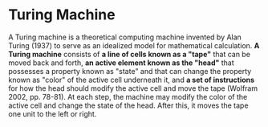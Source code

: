 # Turing Machine

A Turing machine is a theoretical computing machine invented by Alan Turing (1937) to serve as an idealized model for mathematical calculation. **A Turing machine** consists of **a line of cells known as a "tape"** that can be moved back and forth, **an active element known as the "head"** that possesses a property known as "state" and that can change the property known as "color" of the active cell underneath it, and **a set of instructions** for how the head should modify the active cell and move the tape (Wolfram 2002, pp. 78-81). At each step, the machine may modify the color of the active cell and change the state of the head. After this, it moves the tape one unit to the left or right.

